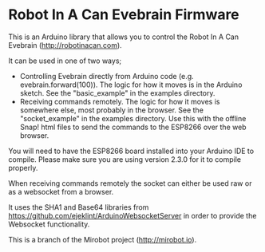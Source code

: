 Robot In A Can Evebrain Firmware
================================

This is an Arduino library that allows you to control the Robot In A Can Evebrain (http://robotinacan.com).

It can be used in one of two ways;
 - Controlling Evebrain directly from Arduino code (e.g. evebrain.forward(100)). The logic for how it moves is in the Arduino sketch. See the "basic_example" in the examples directory.
 - Receiving commands remotely. The logic for how it moves is somewhere else, most probably in the browser. See the "socket_example" in the examples directory.
 Use this with the offline Snap! html files to send the commands to the ESP8266 over the web browser.

You will need to have the ESP8266 board installed into your Arduino IDE to compile. Please make sure you are using version 2.3.0 for it to compile properly.

When receiving commands remotely the socket can either be used raw or as a websocket from a browser.

It uses the SHA1 and Base64 libraries from https://github.com/ejeklint/ArduinoWebsocketServer in order to provide the Websocket functionality.

This is a branch of the Mirobot project (http://mirobot.io).